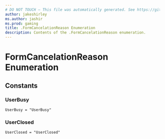 ```yaml
---
# DO NOT TOUCH — This file was automatically generated. See https://github.com/mojang/minecraftapidocsgenerator to modify descriptions, examples, etc.
author: jakeshirley
ms.author: jashir
ms.prod: gaming
title: .FormCancelationReason Enumeration
description: Contents of the .FormCancelationReason enumeration.
---
```

# FormCancelationReason Enumeration

## Constants
### **UserBusy**
`UserBusy = "UserBusy"`
### **UserClosed**
`UserClosed = "UserClosed"`
